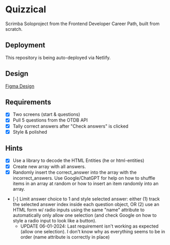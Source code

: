 # Quizzical
Scrimba Soloproject from the Frontend Developer Career Path, built from scratch.

## Deployment
This repository is being auto-deployed via Netlify.

## Design
[Figma Design](https://www.figma.com/file/E9S5iPcm10f0RIHK8mCqKL/Quizzical-App?type=design&node-id=0-1&mode=design&t=h81pHtLBvfUSC3os-0)

## Requirements
* [x] Two screens (start & questions)
* [x] Pull 5 questions from the OTDB API
* [x] Tally correct answers after "Check answers" is clicked
* [x] Style & polished

## Hints

* [x] Use a library to decode the HTML Entities (he or html-entities)
* [x] Create new array with all answers. 
* [x] Randomly insert the correct_answer into the array with the incorrect_answers. Use Google/ChatGPT for help on how to shuffle items in an array at random or how to insert an item randomly into an array.
* [-] Limit answer choice to 1 and style selected answer: either (1) track the selected answer index inside each question object, OR (2) use an HTML form w/ radio inputs using the same "name" attribute to automatically only allow one selection (and check Google on how to style a radio input to look like a button).
  * UPDATE 06-01-2024: Last requirement isn't working as expected (allow one selection). I don't know why as everything seems to be in order (name attribute is correctly in place)


